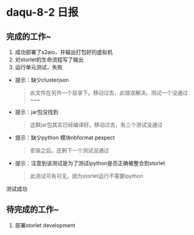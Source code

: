 daqu-8-2 日报
=============

完成的工作\~
------------

1.  成功部署了s2aio，并输出打包好的虚拟机
2.  对storlet的生命流程写了输出
3.  运行单元测试，失败

-   提示：缺少clusterjson

    > 此文件在另外一个目录下。移动过去，此错误解决。测试一个没通过~\~~

-   提示：jar包没找到

    > 这群jar包其实已经编译好。移动过去，有三个测试没通过

-   提示：缺少python 模块nbformat pexpect

    > 安装之后。还剩下一个测试没通过

-   提示：注意到该测试是为了测试ipython是否正确被整合到storlet

    > 此测试可有可无，因为storlet运行不需要ipython

测试成功

待完成的工作\~
--------------

1.  部署storlet development

